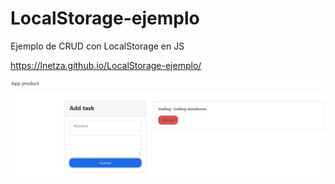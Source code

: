 # LocalStorage-ejemplo
Ejemplo de CRUD con LocalStorage en JS

https://lnetza.github.io/LocalStorage-ejemplo/

![](img/localStorage.jpg)
